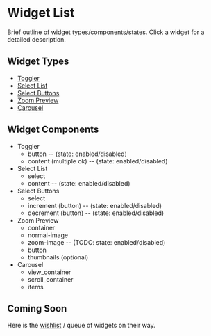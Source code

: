 # Widget List #

Brief outline of widget types/components/states. Click a widget for a detailed description.

## Widget Types ##

-  [Toggler](toggler.md)
-  [Select List](select_list.md)
-  [Select Buttons](select_buttons.md)
-  [Zoom Preview](zoom_preview.md)
-  [Carousel](carousel.md)

## Widget Components ##

- Toggler
  +  button -- (state: enabled/disabled)
  +  content (multiple ok) -- (state: enabled/disabled)
- Select List
  +  select
  +  content -- (state: enabled/disabled)
- Select Buttons
  +  select
  +  increment (button) -- (state: enabled/disabled)
  +  decrement (button) -- (state: enabled/disabled)
- Zoom Preview
  +  container
  +  normal-image
  +  zoom-image -- (TODO: state: enabled/disabled)
  +  button
  +  thumbnails (optional)
- Carousel
  +  view_container
  +  scroll_container
  +  items

## Coming Soon ##

Here is the [wishlist](widget_wishlist.md) / queue of widgets on their way.